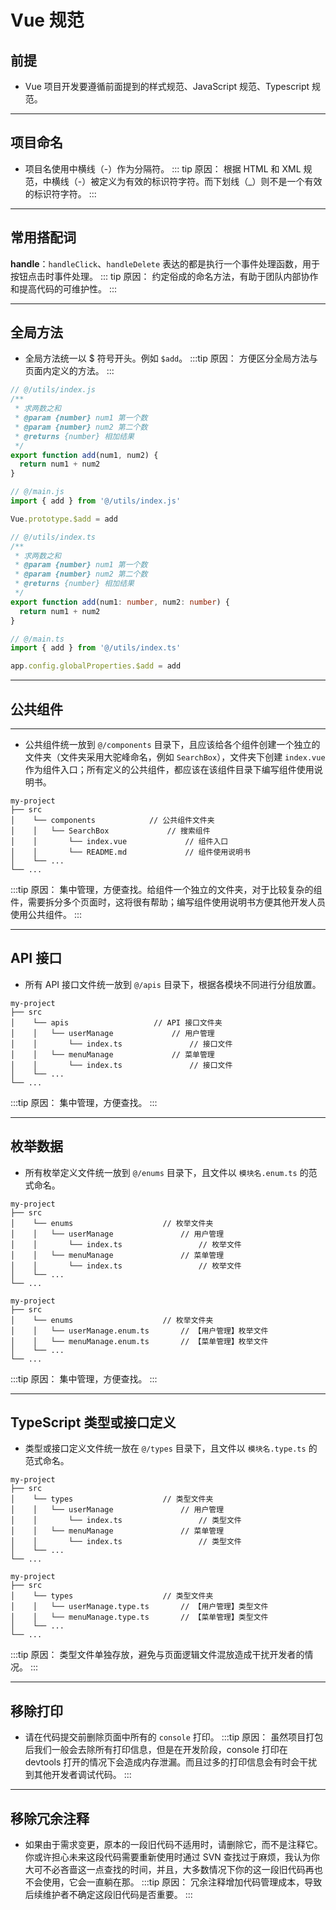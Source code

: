 # Vue 规范

## 前提

- Vue 项目开发要遵循前面提到的样式规范、JavaScript 规范、Typescript 规范。

---

## 项目命名

- 项目名使用中横线（-）作为分隔符。
::: tip 原因：
根据 HTML 和 XML 规范，中横线（-）被定义为有效的标识符字符。而下划线（_）则不是一个有效的标识符字符。
:::

---

## 常用搭配词

**handle**：`handleClick`、`handleDelete` 表达的都是执行一个事件处理函数，用于按钮点击时事件处理。
::: tip 原因：
约定俗成的命名方法，有助于团队内部协作和提高代码的可维护性。
:::

---

## 全局方法

- 全局方法统一以 $ 符号开头。例如 `$add`。
:::tip 原因：
方便区分全局方法与页面内定义的方法。
:::
<CodeGroup>
  <CodeGroupItem title="【 Vue2 + JavaScript 】" active>

```javascript
// @/utils/index.js
/**
 * 求两数之和
 * @param {number} num1 第一个数
 * @param {number} num2 第二个数
 * @returns {number} 相加结果
 */
export function add(num1, num2) {
  return num1 + num2
}

// @/main.js
import { add } from '@/utils/index.js'

Vue.prototype.$add = add
```

  </CodeGroupItem>
  <CodeGroupItem title="【 Vue3 + TypeScript 】">

```typescript
// @/utils/index.ts
/**
 * 求两数之和
 * @param {number} num1 第一个数
 * @param {number} num2 第二个数
 * @returns {number} 相加结果
 */
export function add(num1: number, num2: number) {
  return num1 + num2
}

// @/main.ts
import { add } from '@/utils/index.ts'

app.config.globalProperties.$add = add
```

  </CodeGroupItem>
</CodeGroup>

---

## 公共组件

---

- 公共组件统一放到 `@/components` 目录下，且应该给各个组件创建一个独立的文件夹（文件夹采用大驼峰命名，例如 `SearchBox`），文件夹下创建 `index.vue` 作为组件入口；所有定义的公共组件，都应该在该组件目录下编写组件使用说明书。

```shell
my-project
├── src
│    └── components            // 公共组件文件夹
│    │   └── SearchBox             // 搜索组件
│    │       └── index.vue             // 组件入口
│    │       └── README.md             // 组件使用说明书
│    └── ...
└── ...
```

:::tip 原因：
集中管理，方便查找。给组件一个独立的文件夹，对于比较复杂的组件，需要拆分多个页面时，这将很有帮助；编写组件使用说明书方便其他开发人员使用公共组件。
:::

---

## API 接口

- 所有 API 接口文件统一放到 `@/apis` 目录下，根据各模块不同进行分组放置。

```shell
my-project
├── src
│    └── apis                   // API 接口文件夹
│    │   └── userManage             // 用户管理
│    │       └── index.ts               // 接口文件
│    │   └── menuManage             // 菜单管理
│    │       └── index.ts               // 接口文件
│    └── ...
└── ...
```

:::tip 原因：
集中管理，方便查找。
:::

---

## 枚举数据

- 所有枚举定义文件统一放到 `@/enums` 目录下，且文件以 `模块名.enum.ts` 的范式命名。

<CodeGroup>
  <CodeGroupItem title="【 Vue2 + JavaScript 】" active>
  
```shell
my-project
├── src
│    └── enums                    // 枚举文件夹
│    │   └── userManage               // 用户管理
│    │       └── index.ts                 // 枚举文件
│    │   └── menuManage               // 菜单管理
│    │       └── index.ts                 // 枚举文件
│    └── ...
└── ...
```

  </CodeGroupItem>
  <CodeGroupItem title="【 Vue3 + TypeScript 】">
  
```shell
my-project
├── src
│    └── enums                    // 枚举文件夹
│    │   └── userManage.enum.ts       // 【用户管理】枚举文件
│    │   └── menuManage.enum.ts       // 【菜单管理】枚举文件
│    └── ...
└── ...
```

  </CodeGroupItem>
</CodeGroup>

:::tip 原因：
集中管理，方便查找。
:::

---

## TypeScript 类型或接口定义

- 类型或接口定义文件统一放在 `@/types` 目录下，且文件以 `模块名.type.ts` 的范式命名。

<CodeGroup>
  <CodeGroupItem title="【 Vue2 + JavaScript 】" active>
  
```shell
my-project
├── src
│    └── types                    // 类型文件夹
│    │   └── userManage               // 用户管理
│    │       └── index.ts                 // 类型文件
│    │   └── menuManage               // 菜单管理
│    │       └── index.ts                 // 类型文件
│    └── ...
└── ...
```

  </CodeGroupItem>
  <CodeGroupItem title="【 Vue3 + TypeScript 】">
  
```shell
my-project
├── src
│    └── types                    // 类型文件夹
│    │   └── userManage.type.ts       // 【用户管理】类型文件
│    │   └── menuManage.type.ts       // 【菜单管理】类型文件
│    └── ...
└── ...
```

  </CodeGroupItem>
</CodeGroup>

:::tip 原因：
类型文件单独存放，避免与页面逻辑文件混放造成干扰开发者的情况。
:::

---

## 移除打印

- 请在代码提交前删除页面中所有的 `console` 打印。
:::tip 原因：
虽然项目打包后我们一般会去除所有打印信息，但是在开发阶段，console 打印在 devtools 打开的情况下会造成内存泄漏。而且过多的打印信息会有时会干扰到其他开发者调试代码。
:::

---

## 移除冗余注释

- 如果由于需求变更，原本的一段旧代码不适用时，请删除它，而不是注释它。你或许担心未来这段代码需要重新使用时通过 SVN 查找过于麻烦，我认为你大可不必吝啬这一点查找的时间，并且，大多数情况下你的这一段旧代码再也不会使用，它会一直躺在那。
:::tip 原因：
冗余注释增加代码管理成本，导致后续维护者不确定这段旧代码是否重要。
:::
